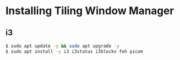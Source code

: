 # Installing Tiling Window Manager

## i3

```bash
$ sudo apt update -y && sudo apt upgrade -y
$ sudo apt install -y i3 i3status i3blocks feh picom
```
